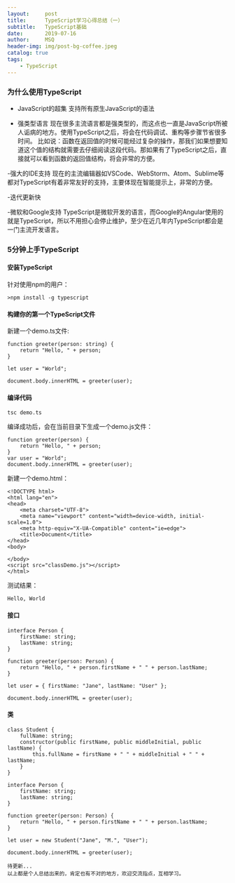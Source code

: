 ```yaml
---
layout:     post
title:      TypeScript学习心得总结（一）
subtitle:   TypeScript基础
date:       2019-07-16
author:     MSQ
header-img: img/post-bg-coffee.jpeg
catalog: true
tags:
    - TypeScript
---
```



### 为什么使用TypeScript

- JavaScript的超集
    支持所有原生JavaScript的语法

- 强类型语言
    现在很多主流语言都是强类型的，而这点也一直是JavaScript所被人诟病的地方。使用TypeScript之后，将会在代码调试、重构等步骤节省很多时间。
    比如说：函数在返回值的时候可能经过复杂的操作，那我们如果想要知道这个值的结构就需要去仔细阅读这段代码。那如果有了TypeScript之后，直接就可以看到函数的返回值结构，将会非常的方便。

-强大的IDE支持
    现在的主流编辑器如VSCode、WebStorm、Atom、Sublime等都对TypeScript有着非常友好的支持，主要体现在智能提示上，非常的方便。

-迭代更新快

-微软和Google支持
    TypeScript是微软开发的语言，而Google的Angular使用的就是TypeScript，所以不用担心会停止维护，至少在近几年内TypeScript都会是一门主流开发语言。

### 5分钟上手TypeScript

#### 安装TypeScript
针对使用npm的用户：
```
>npm install -g typescript
```
#### 构建你的第一个TypeScript文件
新建一个demo.ts文件:
```
function greeter(person: string) {
    return "Hello, " + person;
}

let user = "World";

document.body.innerHTML = greeter(user);
```
#### 编译代码
```
tsc demo.ts
```
编译成功后，会在当前目录下生成一个demo.js文件：
```
function greeter(person) {
    return "Hello, " + person;
}
var user = "World";
document.body.innerHTML = greeter(user);
```
新建一个demo.html：
```
<!DOCTYPE html>
<html lang="en">
<head>
    <meta charset="UTF-8">
    <meta name="viewport" content="width=device-width, initial-scale=1.0">
    <meta http-equiv="X-UA-Compatible" content="ie=edge">
    <title>Document</title>
</head>
<body>

</body>
<script src="classDemo.js"></script>
</html>
```
测试结果：
```
Hello, World
```
#### 接口
```
interface Person {
    firstName: string;
    lastName: string;
}

function greeter(person: Person) {
    return "Hello, " + person.firstName + " " + person.lastName;
}

let user = { firstName: "Jane", lastName: "User" };

document.body.innerHTML = greeter(user);
```
#### 类
```
class Student {
    fullName: string;
    constructor(public firstName, public middleInitial, public lastName) {
        this.fullName = firstName + " " + middleInitial + " " + lastName;
    }
}

interface Person {
    firstName: string;
    lastName: string;
}

function greeter(person: Person) {
    return "Hello, " + person.firstName + " " + person.lastName;
}

let user = new Student("Jane", "M.", "User");

document.body.innerHTML = greeter(user);

待更新...
以上都是个人总结出来的，肯定也有不对的地方，欢迎交流指点，互相学习。
